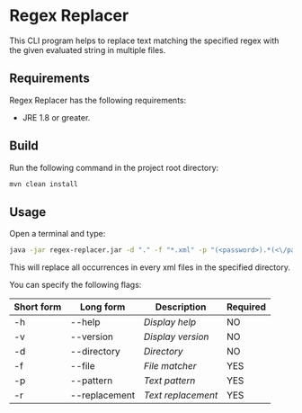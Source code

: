 Regex Replacer
====
This CLI program helps to replace text matching the specified regex with the given evaluated string in multiple files.

## Requirements

Regex Replacer has the following requirements:

* JRE 1.8 or greater.

## Build
Run the following command in the project root directory:
```sh
mvn clean install
```

## Usage

Open a terminal and type:
```sh
java -jar regex-replacer.jar -d "." -f "*.xml" -p "(<password>).*(<\/password>)" -r "<password>${cmd /c mvn --encrypt-password password}</password>"
```

This will replace all occurrences in every xml files in the specified directory.

You can specify the following flags:

|Short form | Long form      | Description        | Required    |
|---------- | -------------- | ------------------ | ------------|
|-h         | --help         | *Display help*     | NO          |
|-v         | --version      | *Display version*  | NO          |
|-d         | --directory    | *Directory*        | NO          |
|-f         | --file         | *File matcher*     | YES         |
|-p         | --pattern      | *Text pattern*     | YES         |
|-r         | --replacement  | *Text replacement* | YES         |
